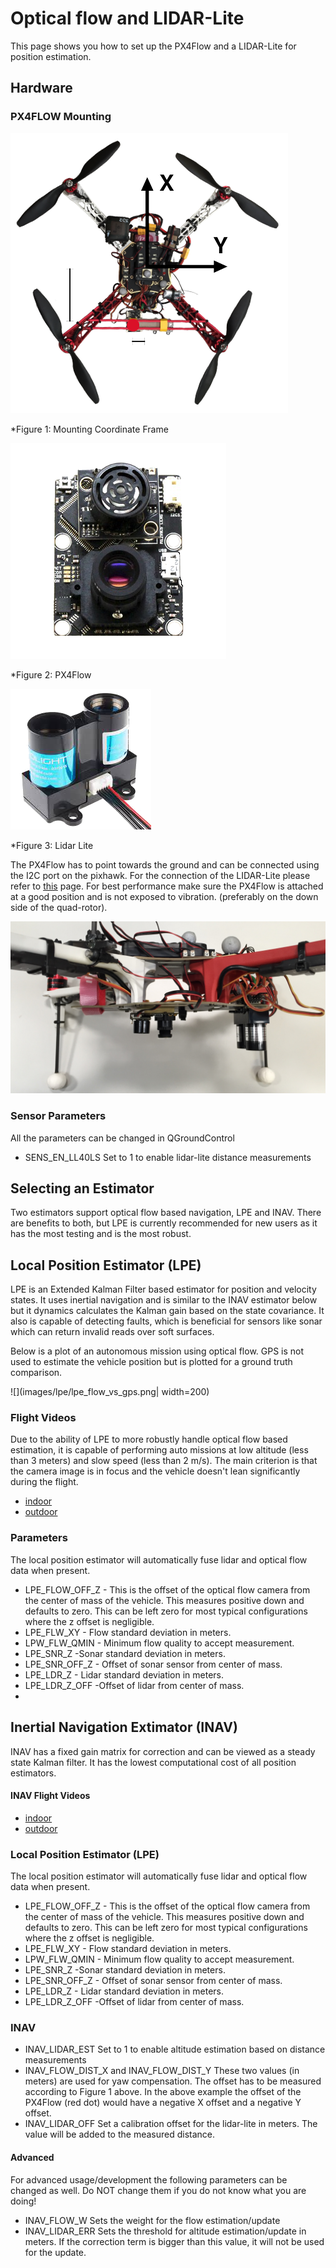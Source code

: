 # Optical flow and LIDAR-Lite

This page shows you how to set up the PX4Flow and a LIDAR-Lite for position estimation.

## Hardware

### PX4FLOW Mounting

![](images/hardware/px4flow_offset.png)

*Figure 1: Mounting Coordinate Frame

![](images/hardware/px4flow.png)

*Figure 2: PX4Flow


![](images/hardware/lidarlite.png)

*Figure 3: Lidar Lite


The PX4Flow has to point towards the ground and can be connected using the I2C port on the pixhawk.
For the connection of the LIDAR-Lite please refer to [this](https://pixhawk.org/peripherals/rangefinder?s[]=lidar) page.
For best performance make sure the PX4Flow is attached at a good position and is not exposed to vibration. (preferably on the down side of the quad-rotor).

![](images/hardware/flow_lidar_attached.jpg)

### Sensor Parameters
All the parameters can be changed in QGroundControl
* SENS_EN_LL40LS
	Set to 1 to enable lidar-lite distance measurements


## Selecting an Estimator

Two estimators support optical flow based navigation, LPE and INAV. There are benefits to both, but LPE is currently recommended for new users as it has the most testing and is the most robust.

## Local Position Estimator (LPE)

LPE is an Extended Kalman Filter based estimator for position and velocity states. It uses inertial navigation and is similar to the INAV estimator below but it dynamics calculates the Kalman gain based on the state covariance. It also is capable of detecting faults, which is beneficial for sensors like sonar which can return invalid reads over soft surfaces.

Below is a plot of an autonomous mission using optical flow. GPS is not used to estimate the vehicle position but is plotted for a ground truth comparison.

![](images/lpe/lpe_flow_vs_gps.png| width=200)

### Flight Videos

Due to the ability of LPE to more robustly handle optical flow based estimation, it is capable of performing auto missions at low altitude (less than 3 meters) and slow speed (less than 2 m/s). The main criterion is that the camera image is in focus and the vehicle doesn't lean significantly during the flight.

* [indoor](https://www.youtube.com/watch?v=CccoyyX-xtE) 
* [outdoor](https://www.youtube.com/watch?v=Ttfq0-2K434)

### Parameters

The local position estimator will automatically fuse lidar and optical flow data when present.

* LPE_FLOW_OFF_Z - This is the offset of the optical flow camera from the center of mass of the vehicle. This measures positive down and defaults to zero. This can be left zero for most typical configurations where the z offset is negligible.
* LPE_FLW_XY - Flow standard deviation in meters.
* LPW_FLW_QMIN - Minimum flow quality to accept measurement.
* LPE_SNR_Z -Sonar standard deviation in meters.
* LPE_SNR_OFF_Z - Offset of sonar sensor from center of mass.
* LPE_LDR_Z - Lidar standard deviation in meters.
* LPE_LDR_Z_OFF -Offset of lidar from center of mass.
* 
## Inertial Navigation Extimator (INAV)

INAV has a fixed gain matrix for correction and can be viewed as a steady state Kalman filter. It has the lowest computational cost of all position estimators.

#### INAV Flight Videos
* [indoor](https://www.youtube.com/watch?v=MtmWYCEEmS8) 
* [outdoor](https://www.youtube.com/watch?v=4MEEeTQiWrQ)

### Local Position Estimator (LPE)

The local position estimator will automatically fuse lidar and optical flow data when present.

* LPE_FLOW_OFF_Z - This is the offset of the optical flow camera from the center of mass of the vehicle. This measures positive down and defaults to zero. This can be left zero for most typical configurations where the z offset is negligible.
* LPE_FLW_XY - Flow standard deviation in meters.
* LPW_FLW_QMIN - Minimum flow quality to accept measurement.
* LPE_SNR_Z -Sonar standard deviation in meters.
* LPE_SNR_OFF_Z - Offset of sonar sensor from center of mass.
* LPE_LDR_Z - Lidar standard deviation in meters.
* LPE_LDR_Z_OFF -Offset of lidar from center of mass.


### INAV
* INAV_LIDAR_EST
	Set to 1 to enable altitude estimation based on distance measurements
* INAV_FLOW_DIST_X and INAV_FLOW_DIST_Y
	These two values (in meters) are used for yaw compensation.
	The offset has to be measured according to Figure 1 above.
	In the above example the offset of the PX4Flow (red dot) would have a negative X offset and a negative Y offset.
* INAV_LIDAR_OFF
	Set a calibration offset for the lidar-lite in meters. The value will be added to the measured distance.


#### Advanced

For advanced usage/development the following parameters can be changed as well. Do NOT change them if you do not know what you are doing!

* INAV_FLOW_W
	Sets the weight for the flow estimation/update
* INAV_LIDAR_ERR
	Sets the threshold for altitude estimation/update in meters. If the correction term is bigger than this value, it will not be used for the update.
